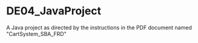 # DE04_JavaProject
A Java project as directed by the instructions in the PDF document named "CartSystem_SBA_FRD"
